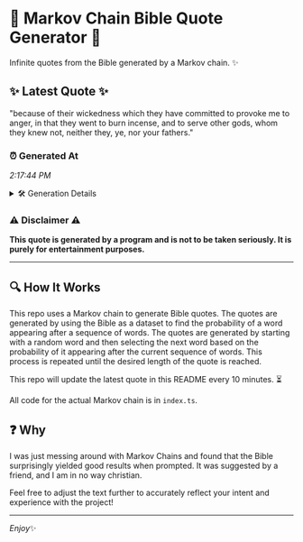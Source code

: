 # 📖 Markov Chain Bible Quote Generator 📖

Infinite quotes from the Bible generated by a Markov chain. ✨

## ✨ Latest Quote ✨
"because of their wickedness which they have committed to provoke me to anger, in that they went to burn incense, and to serve other gods, whom they knew not, neither they, ye, nor your fathers."

### ⏰ Generated At
*2:17:44 PM*

<details>
    <summary>🛠️ Generation Details</summary>
    <p>
        <strong>🌱 Seed:</strong> because<br>
        <strong>🔄 Iterations:</strong> 34<br>
        <strong>📜 Context History:</strong><br>[ because ]: of<br>[ because, of ]: their<br>[ because, of, their ]: wickedness<br>[ because, of, their, wickedness ]: which<br>[ because, of, their, wickedness, which ]: they<br>[ because, of, their, wickedness, which, they ]: have<br>[ of, their, wickedness, which, they, have ]: committed<br>[ their, wickedness, which, they, have, committed ]: to<br>[ wickedness, which, they, have, committed, to ]: provoke<br>[ which, they, have, committed, to, provoke ]: me<br>[ they, have, committed, to, provoke, me ]: to<br>[ have, committed, to, provoke, me, to ]: anger,<br>[ committed, to, provoke, me, to, anger, ]: in<br>[ to, provoke, me, to, anger,, in ]: that<br>[ provoke, me, to, anger,, in, that ]: they<br>[ me, to, anger,, in, that, they ]: went<br>[ to, anger,, in, that, they, went ]: to<br>[ anger,, in, that, they, went, to ]: burn<br>[ in, that, they, went, to, burn ]: incense,<br>[ that, they, went, to, burn, incense, ]: and<br>[ they, went, to, burn, incense,, and ]: to<br>[ went, to, burn, incense,, and, to ]: serve<br>[ to, burn, incense,, and, to, serve ]: other<br>[ burn, incense,, and, to, serve, other ]: gods,<br>[ incense,, and, to, serve, other, gods, ]: whom<br>[ and, to, serve, other, gods,, whom ]: they<br>[ to, serve, other, gods,, whom, they ]: knew<br>[ serve, other, gods,, whom, they, knew ]: not,<br>[ other, gods,, whom, they, knew, not, ]: neither<br>[ gods,, whom, they, knew, not,, neither ]: they,<br>[ whom, they, knew, not,, neither, they, ]: ye,<br>[ they, knew, not,, neither, they,, ye, ]: nor<br>[ knew, not,, neither, they,, ye,, nor ]: your<br>[ not,, neither, they,, ye,, nor, your ]: fathers.<br>
    </p>
</details>

### ⚠️ Disclaimer ⚠️
**This quote is generated by a program and is not to be taken seriously. It is purely for entertainment purposes.**

---

## 🔍 How It Works

This repo uses a Markov chain to generate Bible quotes. The quotes are generated by using the Bible as a dataset to find the probability of a word appearing after a sequence of words. The quotes are generated by starting with a random word and then selecting the next word based on the probability of it appearing after the current sequence of words. This process is repeated until the desired length of the quote is reached.

This repo will update the latest quote in this README every 10 minutes. ⏳

All code for the actual Markov chain is in `index.ts`.

## ❓ Why

I was just messing around with Markov Chains and found that the Bible surprisingly yielded good results when prompted. 
It was suggested by a friend, and I am in no way christian.

Feel free to adjust the text further to accurately reflect your intent and experience with the project!

---

*Enjoy*✨
